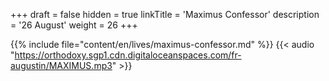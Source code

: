 +++
draft = false
hidden = true
linkTitle = 'Maximus Confessor'
description = '26 August'
weight = 26
+++

{{% include file="content/en/lives/maximus-confessor.md" %}}
{{< audio "https://orthodoxy.sgp1.cdn.digitaloceanspaces.com/fr-augustin/MAXIMUS.mp3" >}}
